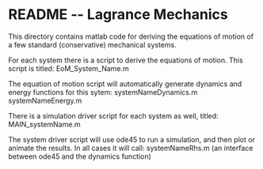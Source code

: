 # README  --  Lagrance Mechanics

This directory contains matlab code for deriving the equations of motion of a few standard (conservative) mechanical systems. 

For each system there is a script to derive the equations of motion. This script is titled: 
EoM_System_Name.m  

The equation of motion script will automatically generate dynamics and energy functions for this sytem: 
systemNameDynamics.m
systemNameEnergy.m

There is a simulation driver script for each system as well, titled:
MAIN_systemName.m

The system driver script will use ode45 to run a simulation, and then plot or animate the results. In all cases it will call:
systemNameRhs.m  (an interface between ode45 and the dynamics function)
